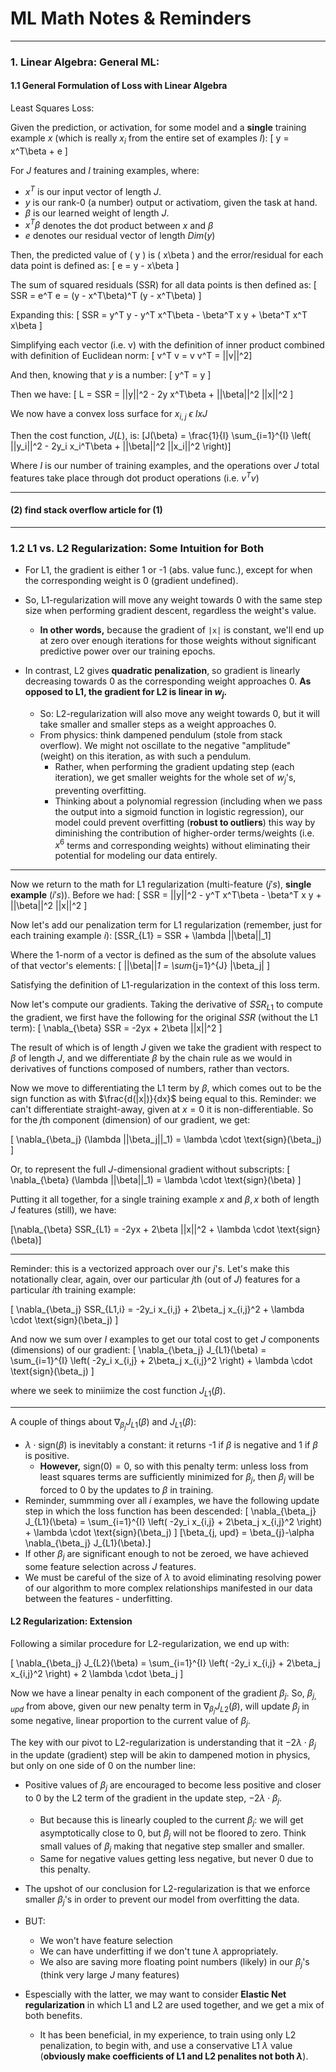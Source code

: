 # ML Math Notes & Reminders

---
### 1. Linear Algebra: General ML:
#### 1.1 General Formulation of Loss with Linear Algebra

Least Squares Loss:

Given the prediction, or activation, for some model and a __single__ training example $x$ (which is really $x_i$ from the entire set of examples $I$):
\[ y = x^T\beta + e \]

For $J$ features and $I$ training examples, where:
- $x^T$ is our input vector of length $J$.
- $y$ is our rank-0 (a number) output or activatiom, given the task at hand.
- $\beta$ is our learned weight of length $J$.
- $x^T\beta$ denotes the dot product between $x$ and $\beta$
- $e$ denotes our residual vector of length $Dim(y)$

Then, the predicted value of \( y \) is \( x\beta \) and the error/residual for each data point is defined as:
\[ e = y - x\beta \]

The sum of squared residuals (SSR) for all data points is then defined as:
\[ SSR = e^T e = (y - x^T\beta)^T (y - x^T\beta) \]

Expanding this:
\[ SSR = y^T y - y^T x^T\beta - \beta^T x y + \beta^T x^T x\beta \]

<!-- From our cross terms:
\[ -2y^T x\beta \]

Then we have:
\[ SSR = y^T y - 2y^T x\beta + \beta^T x^T x\beta \] -->

Simplifying each vector (i.e. v) with the definition of inner product combined with definition of Euclidean norm:
\[ v^T v = v v^T = ||v||^2\]

And then, knowing that $y$ is a number:
\[ y^T = y \]

Then we have: 
\[ L = SSR = ||y||^2 - 2y x^T\beta + ||\beta||^2 ||x||^2 \]

We now have a convex loss surface for $x_{i,j} \text{ }\epsilon \text{ }I x J$

Then the cost function, $J(L)$, is:
\[J(\beta) = \frac{1}{I} \sum_{i=1}^{I} \left( ||y_i||^2 - 2y_i x_i^T\beta + ||\beta||^2 ||x_i||^2 \right)\]

Where $I$ is our number of training examples, and the operations over $J$ total features take place through dot product operations (i.e. $v^T v$)


---

<!-- \[ SSR = ||y||^2 - 2y^T x\beta + \beta^T x^T x\beta \] -->


#### (2) find stack overflow article for (1)
---
### 1.2 L1 vs. L2 Regularization: Some Intuition for Both
- For L1, the gradient is either 1 or -1 (abs. value func.), except for when the corresponding weight is 0 (gradient undefined).
- So, L1-regularization will move any weight towards 0 with the same step size when performing gradient descent, regardless the weight's value. 
    - __In other words,__ because the gradient of `|x|` is constant, we'll end up at zero over enough iterations for those weights without significant predictive power over our training epochs.

- In contrast, L2 gives __quadratic penalization__, so gradient is linearly decreasing towards 0 as the corresponding weight approaches 0. __As opposed to L1, the gradient for L2 is linear in $w_{j}$.__  
    - So: L2-regularization will also move any weight towards 0, but it will take smaller and smaller steps as a weight approaches 0.
    - From physics: think dampened pendulum (stole from stack overflow). We might not oscillate to the negative "amplitude" (weight) on this iteration, as with such a pendulum. 
        - Rather, when performing the gradient updating step (each iteration), we get smaller weights for the whole set of $w_j$'s, preventing overfitting.
        - Thinking about a polynomial regression (including when we pass the output into a sigmoid function in logistic regression), our model could prevent overfitting (__robust to outliers__) this way by diminishing the contribution of higher-order terms/weights (i.e. $x^6$ terms and corresponding weights) without eliminating their potential for modeling our data entirely. 

--- 
Now we return to the math for L1 regularization (multi-feature ($j's$), __single example__ ($i's$)). Before we had:
\[ SSR = ||y||^2 - y^T x^T\beta - \beta^T x y + ||\beta||^2 ||x||^2 \]

Now let's add our penalization term for L1 regularization (remember, just for each training example $i$):
\[SSR_{L1} = SSR + \lambda ||\beta||_1\]


Where the 1-norm of a vector is defined as the sum of the absolute values of that vector's elements:
\[
||\beta||_1 = \sum_{j=1}^{J} |\beta_j|
\]

Satisfying the definition of L1-regularization in the context of this loss term. 



Now let's compute our gradients. Taking the derivative of $SSR_{L1}$ to compute the gradient, we first have the following for the original $SSR$ (without the L1 term): 
\[
\nabla_{\beta} SSR = -2yx + 2\beta ||x||^2
\]

The result of which is of length $J$ given we take the gradient with respect to $\beta$ of length $J$, and we differentiate $\beta$ by the chain rule as we would in derivatives of functions composed of numbers, rather than vectors.

Now we move to differentiating the L1 term by $\beta$, which comes out to be the sign function as with $\frac{d(|x|)}{dx}$ being equal to this. Reminder: we can't differentiate straight-away, given at $x=0$ it is non-differentiable. So for the $j$th component (dimension) of our gradient, we get:
<!-- Insert plot of abs(x) and sign(x) to illustrate here. -->

\[
\nabla_{\beta_j} (\lambda ||\beta_j||_1) = \lambda \cdot \text{sign}(\beta_j)
\]

Or, to represent the full $J$-dimensional gradient without subscripts:
\[
\nabla_{\beta} (\lambda ||\beta||_1) = \lambda \cdot \text{sign}(\beta)
\]

Putting it all together, for a single training example $x$ and $\beta,x$ both of length $J$ features (still), we have:

\[\nabla_{\beta} SSR_{L1} = -2yx + 2\beta ||x||^2 + \lambda \cdot \text{sign}(\beta)\]

---
Reminder: this is a vectorized approach over our $j$'s. Let's make this notationally clear, again, over our particular $j$th (out of $J$) features for a particular $i$th training example:


\[ \nabla_{\beta_j} SSR_{L1,i} = -2y_i x_{i,j} + 2\beta_j x_{i,j}^2 + \lambda \cdot \text{sign}(\beta_j) \]


And now we sum over $I$ examples to get our total cost to get $J$ components (dimensions) of our gradient:
\[ \nabla_{\beta_j} J_{L1}(\beta) = \sum_{i=1}^{I} \left( -2y_i x_{i,j} + 2\beta_j x_{i,j}^2 \right) + \lambda \cdot \text{sign}(\beta_j) \]

where we seek to miniimize the cost function $J_{L1}(\beta)$.

--- 
A couple of things about $\nabla_{\beta_j} J_{L1}(\beta)$ and $J_{L1}(\beta)$:
- $\lambda \cdot \text{sign}(\beta)$ is inevitably a constant: it returns -1 if $\beta$ is negative and 1 if $\beta$ is positive.
    - __However,__ $\text{sign}(0) = 0$, so with this penalty term: unless loss from least squares terms are sufficiently minimized for $\beta_j$, then $\beta_j$ will be forced to 0 by the updates to $\beta$ in training. 
- Reminder, summming over all $i$ examples, we have the following update step in which the loss function has been descended:
\[ \nabla_{\beta_j} J_{L1}(\beta) = \sum_{i=1}^{I} \left( -2y_i x_{i,j} + 2\beta_j x_{i,j}^2 \right) + \lambda \cdot \text{sign}(\beta_j) \]
\[\beta_{j, upd} = \beta_{j}-\alpha \nabla_{\beta_j} J_{L1}(\beta).\] 
- If other $\beta_j$ are significant enough to not be zeroed, we have achieved some feature selection across $J$ features.
- We must be careful of the size of $\lambda$ to avoid eliminating resolving power of our algorithm to more complex relationships manifested in our data between the features -  underfitting.

#### L2 Regularization: Extension

Following a similar procedure for L2-regularization, we end up with:

\[ \nabla_{\beta_j} J_{L2}(\beta) = \sum_{i=1}^{I} \left( -2y_i x_{i,j} + 2\beta_j x_{i,j}^2 \right) + 2 \lambda \cdot \beta_j \]

Now we have a linear penalty in each component of the gradient $\beta_j$. So, $\beta_{j, upd}$ from above, given our new penalty term in $\nabla_{\beta_j} J_{L2}(\beta)$, will update $\beta_j$ in some negative, linear proportion to the current value of $\beta_j$. 

The key with our pivot to L2-regularization is understanding that it $-2 \lambda \cdot \beta_j$ in the update (gradient) step will be akin to dampened motion in physics, but only on one side of 0 on the number line:
- Positive values of $\beta_j$ are encouraged to become less positive and closer to 0 by the L2 term of the gradient in the update step, $-2 \lambda \cdot \beta_j$. 
    - But because this is linearly coupled to the current $\beta_j$: we will get asymptotically close to 0, but $\beta_j$ will not be floored to zero. Think small values of $\beta_j$ making that negative step smaller and smaller. 
    - Same for negative values getting less negative, but never 0 due to this penalty.

- The upshot of our conclusion for L2-regularization is that we enforce smaller $\beta_j$'s in order to prevent our model from overfitting the data.

- BUT: 
    - We won't have feature selection
    - We can have underfitting if we don't tune $\lambda$ appropriately.
    - We also are saving more floating point numbers (likely) in our $\beta_j$'s (think very large $J$ many features)

- Espescially with the latter, we may want to consider __Elastic Net regularization__ in which L1 and L2 are used together, and we get a mix of both benefits. 
    - It has been beneficial, in my experience, to train using only L2 penalization, to begin with, and use a conservative L1 $\lambda$ value (__obviously make coefficients of L1 and L2 penalites not both $\lambda$__).